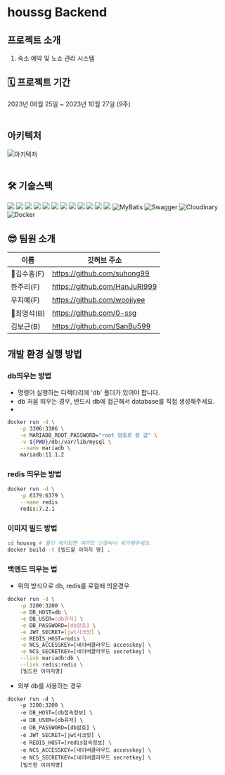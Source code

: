 # houssg Backend

## 프로젝트 소개
1. 숙소 예약 및 노쇼 관리 시스템 

## 🗓 프로젝트 기간
2023년 08월 25일 ~ 2023년 10월 27일 (9주)
<br/><br/>

## 아키텍처
![아키텍처](https://github.com/ssgfinal/backend-final/assets/112762794/639d3dbc-0295-4a1d-aa38-8bad8023455d)
<br/><br/>

## 🛠 기술스택
<img src="https://img.shields.io/badge/java-007396?style=for-the-badge&logo=java&logoColor=white"> <img src="https://img.shields.io/badge/mysql-4479A1?style=for-the-badge&logo=mysql&logoColor=white"> <img src="https://img.shields.io/badge/spring-6DB33F?style=for-the-badge&logo=spring&logoColor=white"> <img src="https://img.shields.io/badge/springboot-6DB33F?style=for-the-badge&logo=springboot&logoColor=white"> <img src="https://img.shields.io/badge/springsecurity-6DB33F?style=for-the-badge&logo=springsecurity&logoColor=white"/> <img src="https://img.shields.io/badge/jwt-F80000?style=for-the-badge&logo=jwt&logoColor=white"> 
<img src="https://img.shields.io/badge/linux-FCC624?style=for-the-badge&logo=linux&logoColor=black"/> <img src="https://img.shields.io/badge/amazonaws-232F3E?style=for-the-badge&logo=amazonaws&logoColor=white"/> <img src="https://img.shields.io/badge/github-181717?style=for-the-badge&logo=github&logoColor=white"> 
<img src="https://img.shields.io/badge/git-F05032?style=for-the-badge&logo=git&logoColor=white"/> <img src="https://img.shields.io/badge/Amazon EC2-FF9900?style=for-the-badge&logo=Amazon EC2&logoColor=white"/> <img src="https://img.shields.io/badge/Radis-6600D2?style=for-the-badge&logo=Radis&logoColor=white"/>
![MyBatis](https://img.shields.io/badge/MyBatis-F80000?style=for-the-badge&logo=MyBatis&logoColor=white)
![Swagger](https://img.shields.io/badge/Swagger-85EA2D?style=for-the-badge&logo=Swagger&logoColor=white) 
![Cloudinary](https://img.shields.io/badge/Cloudinary-4285F4?style=for-the-badge&logo=Cloudinary&logoColor=white)
![Docker](https://img.shields.io/badge/Docker-2496ED?style=for-the-badge&logo=Docker&logoColor=white)


## 😎 팀원 소개

| 이름        | 깃허브 주소                    |
| ----------- | ------------------------------ |
| 🔰김수홍(F) | https://github.com/suhong99    |
| 한주리(F)   | https://github.com/HanJuRi999  |
| 우지예(F)   | https://github.com/woojiyee    |
| 🔰최영석(B) | https://github.com/0-ssg       |
| 김보근(B)   | https://github.com/SanBu599    |

## 개발 환경 실행 방법

### db띄우는 방법

- 명령어 실행하는 디렉터리에 'db' 폴더가 있어야 합니다.
- db 처음 띄우는 경우, 반드시 db에 접근해서 database를 직접 생성해주세요.
- 
```bash
docker run -d \
    -p 3306:3306 \
    -e MARIADB_ROOT_PASSWORD="root 암호로 쓸 값" \
    -v ${PWD}/db:/var/lib/mysql \
    --name mariadb \
    mariadb:11.1.2
```

### redis 띄우는 방법

```bash
docker run -d \
    -p 6379:6379 \
    --name redis
    redis:7.2.1
```

### 이미지 빌드 방법

```bash
cd houssg # 폴더 제거되면 여기도 신경써서 제거해주세요.
docker build -t [빌드할 이미지 명] .
```

### 백엔드 띄우는 법

- 위의 방식으로 db, redis를 로컬에 띄운경우
```bash
docker run -d \
    -p 3200:3200 \
    -e DB_HOST=db \
    -e DB_USER=[db유저] \
    -e DB_PASSWORD=[db암호] \
    -e JWT_SECRET=[jwt시크릿] \
    -e REDIS_HOST=redis \
    -e NCS_ACCESSKEY=[네이버클라우드 accesskey] \
    -e NCS_SECRETKEY=[네이버클라우드 secretkey] \
    --link mariadb:db \
    --link redis:redis \
    [빌드한 이미지명]
```

- 외부 db를 사용하는 경우
```
docker run -d \
    -p 3200:3200 \
    -e DB_HOST=[db접속정보] \
    -e DB_USER=[db유저] \
    -e DB_PASSWORD=[db암호] \
    -e JWT_SECRET=[jwt시크릿] \
    -e REDIS_HOST=[redis접속정보] \
    -e NCS_ACCESSKEY=[네이버클라우드 accesskey] \
    -e NCS_SECRETKEY=[네이버클라우드 secretkey] \
    [빌드한 이미지명]
```
